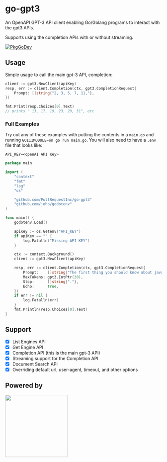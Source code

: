 # go-gpt3

An OpenAPI GPT-3 API client enabling Go/Golang programs to interact with the gpt3 APIs.

Supports using the completion APIs with or without streaming.

[![PkgGoDev](https://pkg.go.dev/badge/github.com/PullRequestInc/go-gpt3)](https://pkg.go.dev/github.com/PullRequestInc/go-gpt3)

## Usage

Simple usage to call the main gpt-3 API, completion:

```go
client := gpt3.NewClient(apiKey)
resp, err := client.Completion(ctx, gpt3.CompletionRequest{
    Prompt: []string{"2, 3, 5, 7, 11,"},
})

fmt.Print(resp.Choices[0].Text)
// prints " 13, 17, 19, 23, 29, 31", etc
```

### Full Examples

Try out any of these examples with putting the contents in a `main.go` and running `GO111MODULE=on go run main.go`.
You will also need to have a `.env` file that looks like:

```
API_KEY=<openAI API Key>
```

```go
package main

import (
	"context"
	"fmt"
	"log"
	"os"

	"github.com/PullRequestInc/go-gpt3"
	"github.com/joho/godotenv"
)

func main() {
	godotenv.Load()

	apiKey := os.Getenv("API_KEY")
	if apiKey == "" {
		log.Fatalln("Missing API KEY")
	}

	ctx := context.Background()
	client := gpt3.NewClient(apiKey)

	resp, err := client.Completion(ctx, gpt3.CompletionRequest{
		Prompt:    []string{"The first thing you should know about javascript is"},
		MaxTokens: gpt3.IntPtr(30),
		Stop:      []string{"."},
		Echo:      true,
	})
	if err != nil {
		log.Fatalln(err)
	}
	fmt.Println(resp.Choices[0].Text)
}
```

## Support

- [x] List Engines API
- [x] Get Engine API
- [x] Completion API (this is the main gpt-3 API)
- [x] Streaming support for the Completion API
- [x] Document Search API
- [x] Overriding default url, user-agent, timeout, and other options

## Powered by

[<img src="https://www.pullrequest.com/images/pullrequest-logo.svg" width="200">](https://www.pullrequest.com)
